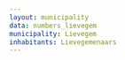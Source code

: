 ```yaml
---
layout: municipality
data: numbers_lievegem
municipality: Lievegem
inhabitants: Lievegemenaars
---
```


